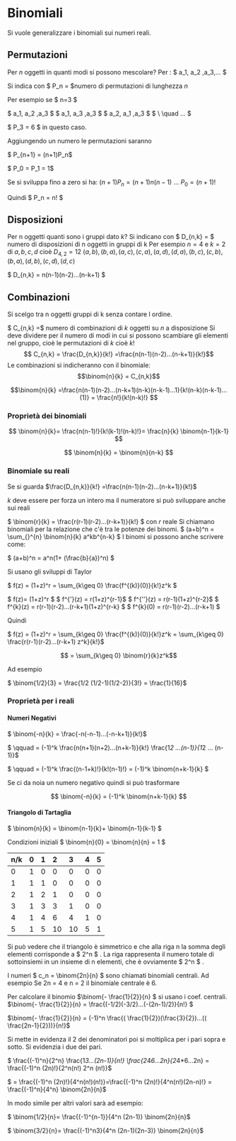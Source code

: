 # Binomiali

Si vuole generalizzare i binomiali sui numeri reali.

## Permutazioni
Per $n$ oggetti in quanti modi si possono mescolare? Per :
$ a_1, a_2 ,a_3,... $

Si indica con $ P_n = $numero di permutazioni di lunghezza $n$

Per esempio se $ n=3 $

$ a_1, a_2 ,a_3 $
$ a_1, a_3 ,a_3 $
$ a_2, a_1 ,a_3 $
$ \ \quad ... $

$ P_3  = 6 $ in questo caso.

Aggiungendo un numero le permutazioni saranno

$ P_{n+1} = (n+1)P_n$  

$ P_0 = P_1 = 1$

Se si sviluppa fino a zero si ha:
$(n+1)P_n = (n+1)n(n-1)\ ...\ P_0 = (n+1)!$  

Quindi $ P_n = n! $

## Disposizioni

Per n oggetti quanti sono i gruppi dato $k$?
Si indicano con $ D_{n,k} = $ numero di disposizioni di n oggetti in gruppi di k
Per esempio $n=4$ e $k=2$ di $a,b,c,d$ cioè $D_{4,2} = 12$
$(a,b),(b,a),(a,c),(c,a),(a,d),(d,a),(b,c),(c,b),(b,a),(d,b),(c,d),(d,c)$

$ D_{n,k} = n(n-1)(n-2)...(n-k+1) $

## Combinazioni

Si scelgo tra n oggetti gruppi di k senza contare l ordine.

$ C_{n,k} =$ numero di combinazioni di $k$ oggetti su $n$ a disposizione
Si deve dividere per il numero di modi in cui si possono scambiare gli elementi nel gruppo, cioè le permutazioni di $k$ cioè $k!$
$$ C_{n,k} =  \frac{D_{n,k}}{k!} =\frac{n(n-1)(n-2)...(n-k+1)}{k!}$$
Le combinazioni si indicheranno con il binomiale:
$$\binom{n}{k} = C_{n,k}$$

$$\binom{n}{k} =\frac{n(n-1)(n-2)...(n-k+1)(n-k)(n-k-1)...1}{k!(n-k)(n-k-1)...(1)} =  \frac{n!}{k!(n-k)!} $$
### Proprietà dei binomiali
$$ \binom{n}{k}=  \frac{n(n-1)!}{k!(k-1)!(n-k)!}=  \frac{n}{k} \binom{n-1}{k-1} $$

$$ \binom{n}{k} =  \binom{n}{n-k} $$

### Binomiale su reali

Se si guarda $\frac{D_{n,k}}{k!} =\frac{n(n-1)(n-2)...(n-k+1)}{k!}$

$k$ deve essere per forza un intero ma il numeratore si può sviluppare anche sui reali

$ \binom{r}{k} = \frac{r(r-1)(r-2)...(r-k+1)}{k!}  $ con $r$ reale
Si chiamano binomiali per la relazione che c'è tra le potenze dei binomi.
$ (a+b)^n =  \sum_{}^{n}  \binom{n}{k} a^kb^{n-k} $
I binomi si possono anche scrivere come:

$ (a+b)^n = a^n(1+ (\frac{b}{a})^n) $

Si usano gli sviluppi di Taylor

$ f(z) = (1+z)^r =  \sum_{k\geq 0} \frac{f^{(k)}(0)}{k!}z^k $

$ f(z)= (1+z)^r $
$ f^{'}(z) = r(1+z)^{r-1}$
$ f^{''}(z) = r(r-1)(1+z)^{r-2}$
$ f^{k}(z) = r(r-1)(r-2)...(r-k+1)(1+z)^{r-k} $
$ f^{k}(0) = r(r-1)(r-2)...(r-k+1) $

Quindi

$ f(z) = (1+z)^r =  \sum_{k\geq 0} \frac{f^{(k)}(0)}{k!}z^k =  \sum_{k\geq 0}  \frac{r(r-1)(r-2)...(r-k+1) z^k}{k!}$

$$ =  \sum_{k\geq 0}  \binom{r}{k}z^k$$

Ad esempio

$  \binom{1/2}{3}  =  \frac{1/2 (1/2-1)(1/2-2)}{3!} =  \frac{1}{16}$

### Proprietà per i reali

#### Numeri Negativi
$  \binom{-n}{k} =  \frac{-n(-n-1)...(-n-k+1)}{k!}$

$ \qquad = (-1)^k  \frac{n(n+1)(n+2)...(n+k-1)}{k!}  \frac{1*2 ...(n-1)}{1*2 ... (n-1)}$

$ \qquad = (-1)^k  \frac{(n-1+k)!}{k!(n-1)!} = (-1)^k  \binom{n+k-1}{k} $

Se ci da noia un numero negativo quindi si può trasformare

$$ \binom{-n}{k} = (-1)^k  \binom{n+k-1}{k} $$

#### Triangolo di Tartaglia

$  \binom{n}{k} =   \binom{n-1}{k}+ \binom{n-1}{k-1} $

Condizioni iniziali
$  \binom{n}{0} =  \binom{n}{n} = 1 $

| n/k            |  0             |1               |2              | 3             |4             |5             |
| :------------- | :------------- |:-------------  |:------------- | :-------------|:-------------|:-------------|
| 0              | 1              |0               |0              | 0             |0             |0             |
| 1              | 1              |1               |0              | 0             |0             |0             |
| 2              | 1              |2               |1              | 0             |0             |0             |
| 3              | 1              |3               |3              | 1             |0             |0             |
| 4              | 1              |4               |6              | 4             |1             |0             |
| 5              | 1              |5               |10             | 10            |5             |1             |

Si può vedere che il triangolo è simmetrico e che alla riga n la somma degli elementi
corrisponde a $ 2^n $ . La riga rappresenta il numero totale di sottoinsiemi in un
insieme di n elementi, che è ovviamente $ 2^n $ .

I numeri $ c_n =  \binom{2n}{n} $ sono chiamati binomiali centrali. Ad esempio
Se 2n = 4 e n = 2 il binomiale centrale è 6.

Per calcolare il binomio  $\binom{- \frac{1}{2}}{n} $ si usano i coef. centrali.
$\binom{- \frac{1}{2}}{n}  =  \frac{(-1/2)(-3/2)...(-(2n-1)/2)}{n!}  $

$\binom{- \frac{1}{2}}{n}  =  (-1)^n \frac{( \frac{1}{2})(\frac{3}{2})...(( \frac{2n-1}{2}))}{n!}$

Si mette in evidenza il 2 dei denominatori poi si moltiplica per i pari sopra e sotto. Si evidenzia i due dei pari.

$   \frac{(-1)^n}{2^n}  \frac{1*3...(2n-1)}{n!}  \frac{2*4*6...2n}{2*4*6...2n} =  \frac{(-1)^n (2n)!}{2^n(n!) 2^n (n!)}$

$  = \frac{(-1)^n (2n)!}{4^n(n!)(n!)}=\frac{(-1)^n (2n)!}{4^n(n!)(2n-n)!} = \frac{(-1)^n}{4^n} \binom{2n}{n}$

In modo simile per altri valori sarà ad esempio:

 $  \binom{1/2}{n}= \frac{(-1)^{n-1}}{4^n (2n-1)} \binom{2n}{n}$

$  \binom{3/2}{n}= \frac{(-1)^n3}{4^n (2n-1)(2n-3)} \binom{2n}{n}$
